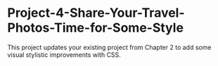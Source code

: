# Project-4-Share-Your-Travel-Photos-Time-for-Some-Style
This project updates your existing project from Chapter 2 to add some visual stylistic improvements with CSS.
